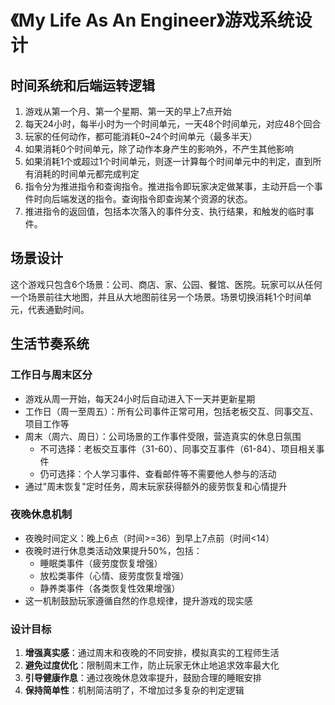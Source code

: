 # 《My Life As An Engineer》游戏系统设计

## 时间系统和后端运转逻辑

1. 游戏从第一个月、第一个星期、第一天的早上7点开始
2. 每天24小时，每半小时为一个时间单元，一天48个时间单元，对应48个回合
3. 玩家的任何动作，都可能消耗0~24个时间单元（最多半天）
4. 如果消耗0个时间单元，除了动作本身产生的影响外，不产生其他影响
5. 如果消耗1个或超过1个时间单元，则逐一计算每个时间单元中的判定，直到所有消耗的时间单元都完成判定
6. 指令分为推进指令和查询指令。推进指令即玩家决定做某事，主动开启一个事件时向后端发送的指令。查询指令即查询某个资源的状态。
7. 推进指令的返回值，包括本次落入的事件分支、执行结果，和触发的临时事件。

## 场景设计

这个游戏只包含6个场景：公司、商店、家、公园、餐馆、医院。玩家可以从任何一个场景前往大地图，并且从大地图前往另一个场景。场景切换消耗1个时间单元，代表通勤时间。

## 生活节奏系统

### 工作日与周末区分
- 游戏从周一开始，每天24小时后自动进入下一天并更新星期
- 工作日（周一至周五）：所有公司事件正常可用，包括老板交互、同事交互、项目工作等
- 周末（周六、周日）：公司场景的工作事件受限，营造真实的休息日氛围
  - 不可选择：老板交互事件（31-60）、同事交互事件（61-84）、项目相关事件
  - 仍可选择：个人学习事件、查看邮件等不需要他人参与的活动
- 通过"周末恢复"定时任务，周末玩家获得额外的疲劳恢复和心情提升

### 夜晚休息机制
- 夜晚时间定义：晚上6点（时间>=36）到早上7点前（时间<14）
- 夜晚时进行休息类活动效果提升50%，包括：
  - 睡眠类事件（疲劳度恢复增强）
  - 放松类事件（心情、疲劳度恢复增强）
  - 静养类事件（各类恢复性效果增强）
- 这一机制鼓励玩家遵循自然的作息规律，提升游戏的现实感

### 设计目标
1. **增强真实感**：通过周末和夜晚的不同安排，模拟真实的工程师生活
2. **避免过度优化**：限制周末工作，防止玩家无休止地追求效率最大化
3. **引导健康作息**：通过夜晚休息效率提升，鼓励合理的睡眠安排
4. **保持简单性**：机制简洁明了，不增加过多复杂的判定逻辑 